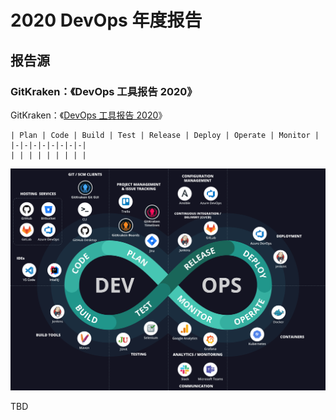 # 2020 DevOps 年度报告

## 报告源

### GitKraken：《DevOps 工具报告 2020》

GitKraken：《[DevOps 工具报告 2020](https://www.gitkraken.com/resources/devops-report-2020)》

```process-card
| Plan | Code | Build | Test | Release | Deploy | Operate | Monitor |
|-|-|-|-|-|-|-|-|
| | | | | | | | |
```

![GitKraken DevOps 工具](/assets/docs/images/tool-report.svg 'GitKraken DevOps 工具')

TBD
